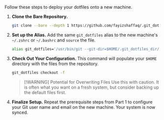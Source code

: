 Follow these steps to deploy your dotfiles onto a new machine.

1.  **Clone the Bare Repository.**
    ```bash
    git clone --bare --depth 1 https://github.com/fayizshaffaq/.git_dotfiles_dir.git $HOME/.git_dotfiles_dir
    ```

2.  **Set up the Alias.** Add the same `git_dotfiles` alias to the new machine's `~/.zshrc` or `~/.bashrc` and `source` the file.
    ```bash
    alias git_dotfiles='/usr/bin/git --git-dir=$HOME/.git_dotfiles_dir/ --work-tree=$HOME'
    ```

3.  **Check Out Your Configuration.** This command will populate your `$HOME` directory with the files from the repository.
    ```bash
    git_dotfiles checkout -f
    ```
    > [!WARNING] Potential for Overwriting Files
    > Use this with caution. It is often what you want on a fresh system, but consider backing up the default files first.

4.  **Finalize Setup.** Repeat the prerequisite steps from Part 1 to configure your Git user name and email on the new machine. Your system is now synced.
